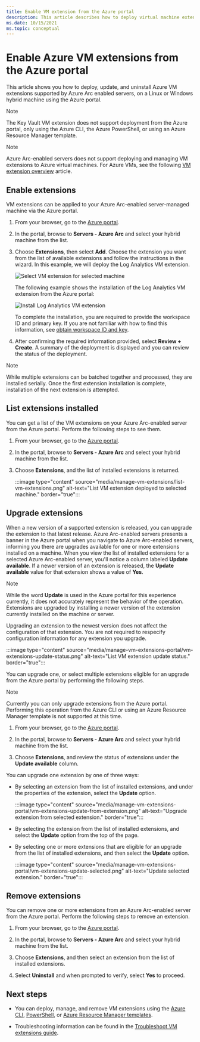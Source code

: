 ```yaml
---
title: Enable VM extension from the Azure portal
description: This article describes how to deploy virtual machine extensions to Azure Arc-enabled servers running in hybrid cloud environments from the Azure portal.
ms.date: 10/15/2021
ms.topic: conceptual
---
```


# Enable Azure VM extensions from the Azure portal

This article shows you how to deploy, update, and uninstall Azure VM extensions supported by Azure Arc enabled servers, on a Linux or Windows hybrid machine using the Azure portal.

> [!NOTE]
> The Key Vault VM extension does not support deployment from the Azure portal, only using the Azure CLI, the Azure PowerShell, or using an Azure Resource Manager template.

> [!NOTE]
> Azure Arc-enabled servers does not support deploying and managing VM extensions to Azure virtual machines. For Azure VMs, see the following [VM extension overview](../../virtual-machines/extensions/overview.md) article.

## Enable extensions

VM extensions can be applied to your Azure Arc-enabled server-managed machine via the Azure portal.

1. From your browser, go to the [Azure portal](https://portal.azure.com).

2. In the portal, browse to **Servers - Azure Arc** and select your hybrid machine from the list.

3. Choose **Extensions**, then select **Add**. Choose the extension you want from the list of available extensions and follow the instructions in the wizard. In this example, we will deploy the Log Analytics VM extension.

    ![Select VM extension for selected machine](./media/manage-vm-extensions/add-vm-extensions.png)

    The following example shows the installation of the Log Analytics VM extension from the Azure portal:

    ![Install Log Analytics VM extension](./media/manage-vm-extensions/mma-extension-config.png)

    To complete the installation, you are required to provide the workspace ID and primary key. If you are not familiar with how to find this information, see [obtain workspace ID and key](../../azure-monitor/agents/agent-windows.md#workspace-id-and-key).

4. After confirming the required information provided, select **Review + Create**. A summary of the deployment is displayed and you can review the status of the deployment.

>[!NOTE]
>While multiple extensions can be batched together and processed, they are installed serially. Once the first extension installation is complete, installation of the next extension is attempted.

## List extensions installed

You can get a list of the VM extensions on your Azure Arc-enabled server from the Azure portal. Perform the following steps to see them.

1. From your browser, go to the [Azure portal](https://portal.azure.com).

2. In the portal, browse to **Servers - Azure Arc** and select your hybrid machine from the list.

3. Choose **Extensions**, and the list of installed extensions is returned.

    :::image type="content" source="media/manage-vm-extensions/list-vm-extensions.png" alt-text="List VM extension deployed to selected machine." border="true":::

## Upgrade extensions

When a new version of a supported extension is released, you can upgrade the extension to that latest release. Azure Arc-enabled servers presents a banner in the Azure portal when you navigate to Azure Arc-enabled servers, informing you there are upgrades available for one or more extensions installed on a machine. When you view the list of installed extensions for a selected Azure Arc-enabled server, you'll notice a column labeled **Update available**. If a newer version of an extension is released, the **Update available** value for that extension shows a value of **Yes**.

>[!NOTE]
>While the word **Update** is used in the Azure portal for this experience currently, it does not accurately represent the behavior of the operation. Extensions are upgraded by installing a newer version of the extension currently installed on the machine or server.

Upgrading an extension to the newest version does not affect the configuration of that extension. You are not required to respecify configuration information for any extension you upgrade.

:::image type="content" source="media/manage-vm-extensions-portal/vm-extensions-update-status.png" alt-text="List VM extension update status." border="true":::

You can upgrade one, or select multiple extensions eligible for an upgrade from the Azure portal by performing the following steps.

> [!NOTE]
> Currently you can only upgrade extensions from the Azure portal. Performing this operation from the Azure CLI or using an Azure Resource Manager template is not supported at this time.

1. From your browser, go to the [Azure portal](https://portal.azure.com).

2. In the portal, browse to **Servers - Azure Arc** and select your hybrid machine from the list.

3. Choose **Extensions**, and review the status of extensions under the **Update available** column.

You can upgrade one extension by one of three ways:

* By selecting an extension from the list of installed extensions, and under the properties of the extension, select the **Update** option.

    :::image type="content" source="media/manage-vm-extensions-portal/vm-extensions-update-from-extension.png" alt-text="Upgrade extension from selected extension." border="true":::

* By selecting the extension from the list of installed extensions, and select the **Update** option from the top of the page.

* By selecting one or more extensions that are eligible for an upgrade from the list of installed extensions, and then select the **Update** option.

    :::image type="content" source="media/manage-vm-extensions-portal/vm-extensions-update-selected.png" alt-text="Update selected extension." border="true":::

## Remove extensions

You can remove one or more extensions from an Azure Arc-enabled server from the Azure portal. Perform the following steps to remove an extension.

1. From your browser, go to the [Azure portal](https://portal.azure.com).

2. In the portal, browse to **Servers - Azure Arc** and select your hybrid machine from the list.

3. Choose **Extensions**, and then select an extension from the list of installed extensions.

4. Select **Uninstall** and when prompted to verify, select **Yes** to proceed.

## Next steps

- You can deploy, manage, and remove VM extensions using the [Azure CLI](manage-vm-extensions-cli.md), [PowerShell](manage-vm-extensions-powershell.md), or [Azure Resource Manager templates](manage-vm-extensions-template.md).

- Troubleshooting information can be found in the [Troubleshoot VM extensions guide](troubleshoot-vm-extensions.md).
